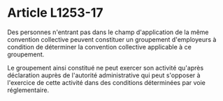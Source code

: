 # Article L1253-17

Des personnes n'entrant pas dans le champ d'application de la même convention collective peuvent constituer un groupement d'employeurs à condition de déterminer la convention collective applicable à ce groupement.

Le groupement ainsi constitué ne peut exercer son activité qu'après déclaration auprès de l'autorité administrative qui peut s'opposer à l'exercice de cette activité dans des conditions déterminées par voie réglementaire.